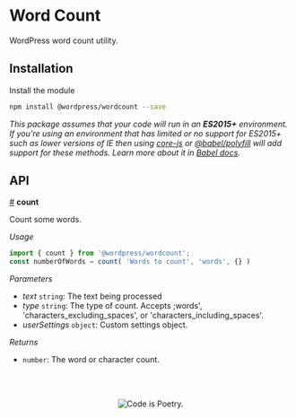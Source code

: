 # Word Count

WordPress word count utility.

## Installation

Install the module

```bash
npm install @wordpress/wordcount --save
```

_This package assumes that your code will run in an **ES2015+** environment. If you're using an environment that has limited or no support for ES2015+ such as lower versions of IE then using [core-js](https://github.com/zloirock/core-js) or [@babel/polyfill](https://babeljs.io/docs/en/next/babel-polyfill) will add support for these methods. Learn more about it in [Babel docs](https://babeljs.io/docs/en/next/caveats)._

## API

<!-- START TOKEN(Autogenerated API docs) -->

<a name="count" href="#count">#</a> **count**

Count some words.

_Usage_

```js
import { count } from '@wordpress/wordcount';
const numberOfWords = count( 'Words to count', 'words', {} )
```

_Parameters_

-   _text_ `string`: The text being processed
-   _type_ `string`: The type of count. Accepts ;words', 'characters_excluding_spaces', or 'characters_including_spaces'.
-   _userSettings_ `object`: Custom settings object.

_Returns_

-   `number`: The word or character count.


<!-- END TOKEN(Autogenerated API docs) -->

<br/><br/><p align="center"><img src="https://s.w.org/style/images/codeispoetry.png?1" alt="Code is Poetry." /></p>
